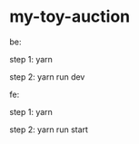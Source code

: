 ﻿# my-toy-auction

be:

step 1: yarn

step 2: yarn run dev


fe: 

step 1: yarn

step 2: yarn run start
